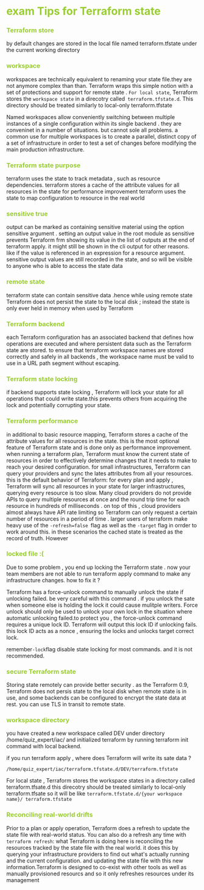 <h1 style='color:yellowgreen'>exam Tips for Terraform state</h1>

<h3 style='color:yellowgreen'>Terraform store</h3>
by default changes are stored in the local file named terraform.tfstate under the current working directory

<h3 style='color:yellowgreen'>workspace</h3>

workspaces are technically equivalent to renaming your state file.they are not anymore complex than than. Terraform wraps this simple notion with a set of protections and support for remote state . `For local state`, Terraform stores the `workspace state` in a direcotry called` terraform.tfstate.d`. This directory should be treated similarly to local-only terraform.tfstate

Named workspaces allow conveniently switching between multiple instances of a single configuration within its single backend . they are conveninet in a number of situations. but cannot sole all problems. a common use for multiple workspaces is to create a parallel, distinct copy of a set of infrastructure in order to test a set of changes before modifying the main production infrastructure.

<h3 style='color:yellowgreen'>Terraform state purpose</h3>

terraform uses the state to track metadata , such as resource dependencies.
terraform stores a cache of the attribute values for all resources in the state for performance improvement
terraform uses the state to map configuration to resource in the real world

<h3 style='color:yellowgreen'>sensitive true</h3>

output can be marked as containing sensitive material using the option sensitive argument . setting an output
value in the root module as sensitive prevents Terraform frm showing its value in the list of outputs at the end of terraform apply. it might still be shown in the cli output for other reasons. like if the value is referenced in an expression for a resource argument. sensitive output values are still recorded in the state, and so will be visible to anyone who is able to access the state data

<h3 style='color:yellowgreen'>remote state</h3>
terraform state can contain sensitive data .hence while using remote state Terraform does not persist the state to the local disk ; instead the state is only ever held in memory when used by Terraform

<h3 style='color:yellowgreen'>Terraform backend </h3>
each  Terraform configuration has an associated backend that defines how operations are executed and where persistent data such as the Terraform state are stored. to ensure that terraform workspace names are stored correctly and safely in all backends , the workspace name must be valid to use in a URL path segment without escaping.

<h3 style='color:yellowgreen'>Terraform state locking</h3>
if backend supports state locking , Terraform will lock your state for all operations that could write state.this prevents others from acquiring the lock and potentially corrupting your state.

<h3 style='color:yellowgreen'>Terraform performance</h3>

in additional to basic resource mapping, Terraform stores a cache of the attribute values for all resources in the state. this is the most optional feature of Terraform state and is done only as performance improvement.
when running a terraform plan, Terraform must know the current state of resources in order to effectively determine changes that it needs to make to reach your desired configuration. for small infrastructures, Terraform can query your providers and sync the lates attributes from all your resources. this is the default behavior of Terraform: for every plan and apply , Terraform will sync all resources in your state for larger infrastructures, querying every resource is too slow. Many cloud providers do not provide APIs to query multiple resources at once and the round trip time for each resource in hundreds of milliseconds . on top of this , cloud providers almost always have API rate limiting so Terraform can only request a certain number of resources in a period of time . larger users of terraform make heavy use of the `-refresh=false `flag as well as the `-target` flag in orrder to work around this. in these scenarios the cached state is treated as the record of truth. However

<h3 style='color:yellowgreen'>locked file :(</h3>
Due to some problem , you end up locking the Terraform state . now your team members are not able to run terraform apply command to make any infrastructure changes. how to fix it ?

Terraform has a force-unlock command to manually unlock the state if unlocking failed.
be very careful with this command . if you unlock the sate when someone else is holding the lock it could cause mulitple writers. Force unlock should only be used to unlock your own lock in the situation where automatic unlocking failed.to protect you , the force-unlock command requires a unique lock ID. Terraform will output this lock ID if unlocking fails. this lock ID acts as a nonce , ensuring the locks and unlocks target correct lock.

remember`-lock`flag disable state locking for most commands. and it is not recommended.

<h3 style='color:yellowgreen'>secure Terraform state</h3>
Storing state remotely can provide better security . as the Terraform 0.9, Terraform does not persis state to the local disk when remote state is in use, and some backends can be configured to encrypt the state data at rest.
you can use TLS in transit to remote state.

<h3 style='color:yellowgreen'>workspace directory </h3>
you have created a new workspace called DEV under directory /home/quiz_expert/iac/ and initialized terraform by running terraform init command with local backend.

if you run terraform apply , where does Terraform will write its sate data ?

`/home/quiz_expert/iac/terraform.tfstate.d/DEV/terraform.tfstate`

For local state , Terraform stores the workspace states in a directory called terraform.tfsate.d this direcotry should be treated similarly to local-only terraform.tfsate
so it will be like `terraform.tfstate.d/{your workspace name}/ terraform.tfstate`


<h3 style='color:yellowgreen'>Reconciling real-world drifts</h3>

Prior to a plan or apply operation, Terraform does a refresh to update the state file with real-world status. You can also do a refresh any time with` terraform refresh`:
what Terraform is doing here is reconciling the resources tracked by the state file with the real world. it does this by querying your infrastructure providers to find out what's actually running and the current configuration. and updating the state file with this new information.Terraform is designed to co-exist with other tools as well as manually provisioned resourcs and so it only refreshes resources under its management
